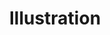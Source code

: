 ---
title: "Illustration"
draft: false
slug: "illustration"
weight: "2"

thumbnails: [
	big: "thumbnail_illustration.jpg", 
	small: "thumbnail_illustration-s.jpg"
]

header: {
	h1: "Artwork that helps your brand\n make a killer first impression.",
}

hero_img: [ 
	"hero_illustration-01.jpg", 
	"hero_illustration-02.jpg", 
	"hero_illustration-03.jpg"
]

block_marketing: {
    question: "Why should I use custom illustrations?",
    answers: [ 
        {
            icon: "icon_blobbycircle.svg",
            h4: "Stand out!", 
            text: "It's a unique and personalized way to captivate your customers' interests, and&nbsp;grab their attention."
        },
        {
            icon: "icon_square-2.svg",
            h4: "Be remembered!", 
            text: "An illustration can make people five times more likely to remember your brand.\n (<a href=\"https://www.crowdspring.com/blog/illustrations-marketing\" target=\"_blank\">source</a>)"
        },
        {
            icon: "icon_triangle.svg",
            h4: "Make people smile!", 
            text: "Connect with your customers’ emotions. Help people decide with their hearts."
        }
    ]
}

block_img: "work_illustration-012.png"

block_services: {
	h2: "How can custom illustrations \n help you communicate your message?",
	points: [ 
		{title: "Product advertisement", img: "work_illustration_icon-ads.svg"},
		{title: "Editorial illustrations", img: "work_illustration_icon-editorial.svg"},
		{title: "Marketing assets", img: "work_illustration_icon-marketing-assets.svg"},
		{title: "Icons", img: "work_illustration_icon-icons.svg"},
		{title: "Digital assets", img: "work_illustration_icon-digital-assets.svg"},
		{title: "Brand visuals", img: "work_illustration_icon-brand.svg"}
	]
}

block_double_no: {
	text: "Lorem ipsum dolor sit amet consectetur adipisicing elit. Ipsum, est, velit, magnam vitae molestiae nemo voluptas commodi et tempore cumque.",
	img: [ 
		{cropped: "work_illustration-014-crop.jpg", uncropped: "work_illustration-014.jpg"}
	]
}

block_selected: {
	h2: "Selected work",
	img: [ 
		{class: "gallery-col-12 w-md-50", path: "work_illustration-005.png"},

		{class: "gallery-col-6", path: "work_illustration-016.png"},
		{class: "gallery-col-6", path: "work_illustration-020.png"},

		{class: "gallery-col-12 w-md-50", path: "work_illustration-023.png"},
		
		{class: "gallery-col-12", path: "work_illustration-hey.jpg"},
		
		{class: "gallery-col-12 w-md-75", path: "work_illustration-006.png"},

		{class: "gallery-col-12 w-md-75", path: "work_illustration-019.png"},

		{class: "gallery-col-6 gallery-row-2 vertical-align", path: "work_illustration-002.png"},
		{class: "gallery-col-6 gallery-row-1", path: "work_illustration-007.jpg"},
		{class: "gallery-col-6 gallery-row-1", path: "work_illustration-021.jpg"},
		

		{class: "gallery-col-12", path: "work_illustration-024.png"},

		{class: "gallery-col-5", path: "work_illustration-022.png"},
		{class: "gallery-col-7", path: "work_illustration-001.png"},

		{class: "gallery-col-12", path: "work_illustration-003.jpg"},

		{class: "gallery-col-12", path: "work_illustration-014.jpg"},

		{class: "gallery-col-12 gallery-row-1 w-md-75", path: "work_illustration-013.png"},

	]
}

block_interested: {
	title: "Interested?\nLet's get in touch!"
}

---